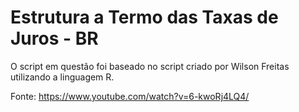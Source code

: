 # Estrutura a Termo das Taxas de Juros - BR

O script em questão foi baseado no script criado por Wilson Freitas utilizando a linguagem R.<p>
Fonte: <https://www.youtube.com/watch?v=6-kwoRj4LQ4/>
